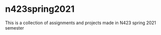 # n423spring2021
 This is a collection of assignments and projects made in N423 spring 2021 semester
